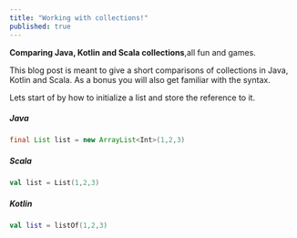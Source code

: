 ```yaml
---
title: "Working with collections!"
published: true
---
```


**Comparing Java, Kotlin and Scala collections**,all fun and games.

This blog post is meant to give a short comparisons of collections in Java, Kotlin and Scala. As a bonus you will also get familiar with the syntax.

Lets start of by how to initialize a list and store the reference to it.
##### Java
```java
final List list = new ArrayList<Int>(1,2,3)
```
##### Scala
```scala
val list = List(1,2,3)
```
##### Kotlin
```kotlin
val list = listOf(1,2,3)
```
